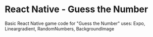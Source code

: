 # React Native - Guess the Number
Basic React Native game code for "Guess the Number" uses: Expo, Lineargradient, RandomNumbers, BackgroundImage